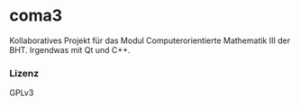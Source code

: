 # coma3
Kollaboratives Projekt für das Modul Computerorientierte Mathematik III der BHT.
Irgendwas mit Qt und C++.

### Lizenz
GPLv3
